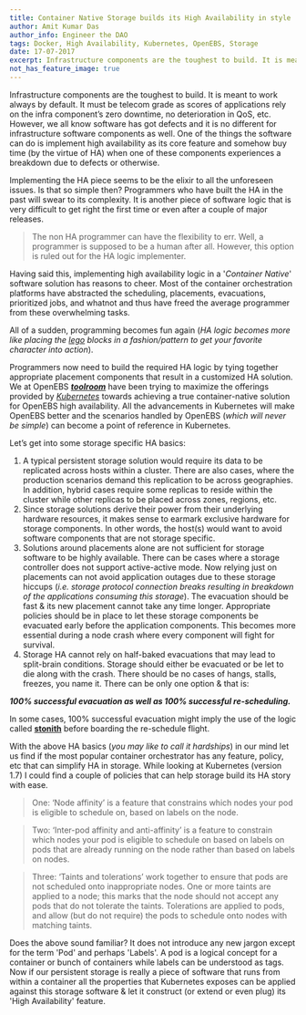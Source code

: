 ```yaml
---
title: Container Native Storage builds its High Availability in style
author: Amit Kumar Das
author_info: Engineer the DAO
tags: Docker, High Availability, Kubernetes, OpenEBS, Storage
date: 17-07-2017
excerpt: Infrastructure components are the toughest to build. It is meant to work always by default.
not_has_feature_image: true
---
```


Infrastructure components are the toughest to build. It is meant to work always by default. It must be telecom grade as scores of applications rely on the infra component’s zero downtime, no deterioration in QoS, etc. However, we all know software has got defects and it is no different for infrastructure software components as well. One of the things the software can do is implement high availability as its core feature and somehow buy time (by the virtue of HA) when one of these components experiences a breakdown due to defects or otherwise.

Implementing the HA piece seems to be the elixir to all the unforeseen issues. Is that so simple then? Programmers who have built the HA in the past will swear to its complexity. It is another piece of software logic that is very difficult to get right the first time or even after a couple of major releases.

> The non HA programmer can have the flexibility to err. Well, a programmer is supposed to be a human after all. However, this option is ruled out for the HA logic implementer.

Having said this, implementing high availability logic in a '*Container Native*' software solution has reasons to cheer. Most of the container orchestration platforms have abstracted the scheduling, placements, evacuations, prioritized jobs, and whatnot and thus have freed the average programmer from these overwhelming tasks.

All of a sudden, programming becomes fun again (*HA logic becomes more like placing the [lego](https://en.wikipedia.org/wiki/Lego) blocks in a fashion/pattern to get your favorite character into action*).

Programmers now need to build the required HA logic by tying together appropriate placement components that result in a customized HA solution. We at OpenEBS [***toolroom***](https://github.com/openebs/) have been trying to maximize the offerings provided by [*Kubernetes*](https://kubernetes.io/) towards achieving a true container-native solution for OpenEBS high availability. All the advancements in Kubernetes will make OpenEBS better and the scenarios handled by OpenEBS (*which will never be simple*) can become a point of reference in Kubernetes.

Let’s get into some storage specific HA basics:

1. A typical persistent storage solution would require its data to be replicated across hosts within a cluster. There are also cases, where the production scenarios demand this replication to be across geographies. In addition, hybrid cases require some replicas to reside within the cluster while other replicas to be placed across zones, regions, etc.
2. Since storage solutions derive their power from their underlying hardware resources, it makes sense to earmark exclusive hardware for storage components. In other words, the host(s) would want to avoid software components that are not storage specific.
3. Solutions around placements alone are not sufficient for storage software to be highly available. There can be cases where a storage controller does not support active-active mode. Now relying just on placements can not avoid application outages due to these storage hiccups (*i.e. storage protocol connection breaks resulting in breakdown of the applications consuming this storage*). The evacuation should be fast & its new placement cannot take any time longer. Appropriate policies should be in place to let these storage components be evacuated early before the application components. This becomes more essential during a node crash where every component will fight for survival.
4. Storage HA cannot rely on half-baked evacuations that may lead to split-brain conditions. Storage should either be evacuated or be let to die along with the crash. There should be no cases of hangs, stalls, freezes, you name it. There can be only one option & that is:

***100% successful evacuation as well as 100% successful re-scheduling.***

In some cases, 100% successful evacuation might imply the use of the logic called [**stonith**](https://en.wikipedia.org/wiki/STONITH) before boarding the re-schedule flight.

With the above HA basics (*you may like to call it hardships*) in our mind let us find if the most popular container orchestrator has any feature, policy, etc that can simplify HA in storage. While looking at Kubernetes (version 1.7) I could find a couple of policies that can help storage build its HA story with ease.

> One: ‘Node affinity’ is a feature that constrains which nodes your pod is eligible to schedule on, based on labels on the node.

> Two: ‘Inter-pod affinity and anti-affinity’ is a feature to constrain which nodes your pod is eligible to schedule on based on labels on pods that are already running on the node rather than based on labels on nodes.

> Three: ‘Taints and tolerations’ work together to ensure that pods are not scheduled onto inappropriate nodes. One or more taints are applied to a node; this marks that the node should not accept any pods that do not tolerate the taints. Tolerations are applied to pods, and allow (but do not require) the pods to schedule onto nodes with matching taints.

Does the above sound familiar? It does not introduce any new jargon except for the term 'Pod' and perhaps 'Labels'. A pod is a logical concept for a container or bunch of containers while labels can be understood as tags. Now if our persistent storage is really a piece of software that runs from within a container all the properties that Kubernetes exposes can be applied against this storage software & let it construct (or extend or even plug) its 'High Availability' feature.
